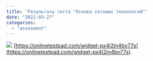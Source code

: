 ```yaml
---
title: 'Результаты теста "Основа сетевых технологий"'
date: "2022-03-27"
categories: 
  - "assesment"
---
```


![](/hugoshell/images/2022/03/network_assesment.png)
[https://onlinetestpad.com/widget-px4i2in4bv77s](https://onlinetestpad.com/widget-px4i2in4bv77s)